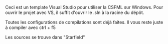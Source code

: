Ceci est un template Visual Studio pour utiliser la CSFML sur Windows.
Pour ouvrir le projet avec VS, il suffit d'ouvrir le .sln à la racine du dépôt.

Toutes les configurations de compilations sont déjà faites.
Il vous reste juste à compiler avec ctrl + f5

Les sources se trouve dans "Starfield"
